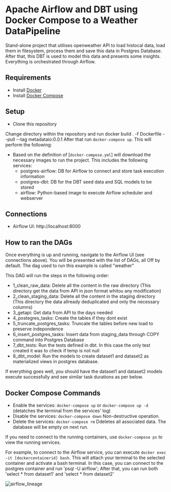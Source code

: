 # Apache Airflow and DBT using Docker Compose to a Weather DataPipeline
Stand-alone project that utilises openweather API to load histocal data, load them in filesystem, process them and save this data in Postgres Database. After that, this DBT is used to model this data and presents some insights. Everything is orchestrated through Airflow.


## Requirements 
* Install [Docker](https://www.docker.com/products/docker-desktop)
* Install [Docker Compose](https://docs.docker.com/compose/install/)

## Setup 
* Clone this repository

Change directory within the repository and run 
docker build . -f Dockerfile --pull --tag metadataio:0.0.1
After that run `docker-compose up`. This will perform the following:
* Based on the definition of [`docker-compose.yml`] will download the necessary images to run the project. This includes the following services:
  * postgres-airflow: DB for Airflow to connect and store task execution information
  * postgres-dbt: DB for the DBT seed data and SQL models to be stored
  * airflow: Python-based image to execute Airflow scheduler and webserver

## Connections
* Airflow UI: http://localhost:8000

## How to ran the DAGs
Once everything is up and running, navigate to the Airflow UI (see connections above). You will be presented with the list of DAGs, all Off by default.
The dag used to run this example is called "weather"

This DAG will run the steps in the following order: 
- 1_clean_raw_data: Delete all the content in the raw directory (This directory get the data from API in json format whitou any modification)
- 2_clean_staging_data: Delete all the content in the staging directory (This directory the data allready deduplicated and only the necessary columns)
- 3_getapi: Get data from API to the days needed
- 4_postegres_tasks: Create the tables if they dont exist
- 5_truncate_postgres_tasks: Truncate the tables before new load to preserve indepondence
- 6_insert_postgres_tasks: Insert data from staging_data through COPY command into Postgres Database
- 7_dbt_tests: Run the tests defined in dbt. In this case the only test created it was to check if temp is not null 
- 8_dbt_model: Run the models to create dataset1 and dataset2 as materialized views in postgres database.


If everything goes well, you should have the dataset1 and dataset2 models execute successfully and see similar task durations as per below.

## Docker Compose Commands
* Enable the services: `docker-compose up` or `docker-compose up -d` (detatches the terminal from the services' log)
* Disable the services: `docker-compose down` Non-destructive operation.
* Delete the services: `docker-compose rm` Ddeletes all associated data. The database will be empty on next run.

If you need to connect to the running containers, use `docker-compose ps` to view the running services.

For example, to connect to the Airflow service, you can execute `docker exec -it [dockercontainerid] bash`. This will attach your terminal to the selected container and activate a bash terminal.
In this case, you can connect to the postgres container and run 'psql -U airflow'; After that, you can run both 'select * from dataset1' and 'select * from dataset2'


![airflow_lineage](https://user-images.githubusercontent.com/25934101/184164570-7bddb413-a3c5-4e49-96dd-9ca1bb9b60ff.PNG)
